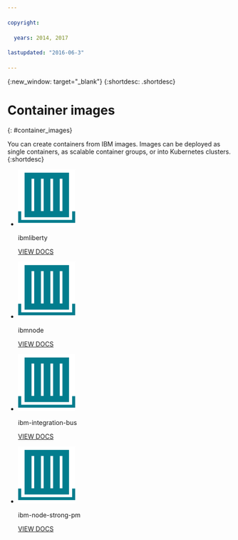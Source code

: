 ```yaml
---

copyright:

  years: 2014, 2017

lastupdated: "2016-06-3"

---
```


{:new_window: target="_blank"}
{:shortdesc: .shortdesc}

# Container images
{: #container_images}

You can create containers from IBM images. Images can be deployed as single containers, as scalable container groups, or into Kubernetes clusters.
{:shortdesc}

<ul class="runtimeIconList">
<li>
<p class="runtimeIcon"><img src="images/container-image_ibm.svg" alt="IBM images"></p>
<p class="runtimeTitle">ibmliberty</p>
<p class="runtimeLink"><a format="html" href="../images/docker_image_ibmliberty/ibmliberty_starter.html " scope="peer">VIEW DOCS</a></p>
</li><li>
<p class="runtimeIcon"><img src="images/container-image_ibm.svg" alt="IBM images"></p>
<p class="runtimeTitle">ibmnode</p>
<p class="runtimeLink"><a format="html" href="../images/docker_image_ibmnode/ibmnode_starter.html " scope="peer">VIEW DOCS</a></p>
</li><li>
<p class="runtimeIcon"><img src="images/container-image_ibm.svg" alt="IBM images"></p>
<p class="runtimeTitle">ibm-integration-bus</p>
<p class="runtimeLink"><a format="html" href="../images/docker_image_iib/ibmiib_starter.html " scope="peer">VIEW DOCS</a></p>
</li><li>
<p class="runtimeIcon"><img src="images/container-image_ibm.svg" alt="IBM images"></p>
<p class="runtimeTitle">ibm-node-strong-pm</p>
<p class="runtimeLink"><a format="html" href="../images/ibmnode_strong_pm/ibmnode-strong-pm_starter.html " scope="peer">VIEW DOCS</a></p>
</li></ul>
